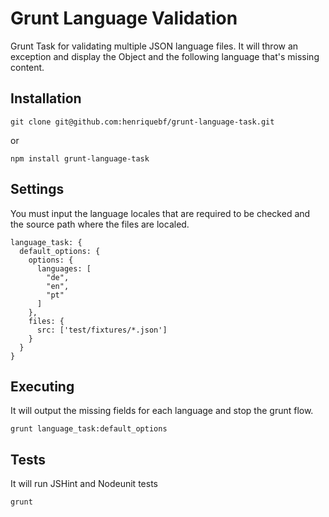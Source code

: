 # Grunt Language Validation

Grunt Task for validating multiple JSON language files. It will throw an exception and display the Object and the following language that's missing content.

## Installation

    git clone git@github.com:henriquebf/grunt-language-task.git
    
or

    npm install grunt-language-task    
    
## Settings

You must input the language locales that are required to be checked and the source path where the files are localed.

    language_task: {
      default_options: {
        options: {
          languages: [
            "de",
            "en",
            "pt"
          ]
        },
        files: {
          src: ['test/fixtures/*.json']
        }
      }
    }
    
## Executing

It will output the missing fields for each language and stop the grunt flow.

    grunt language_task:default_options
    
## Tests

It will run JSHint and Nodeunit tests

    grunt